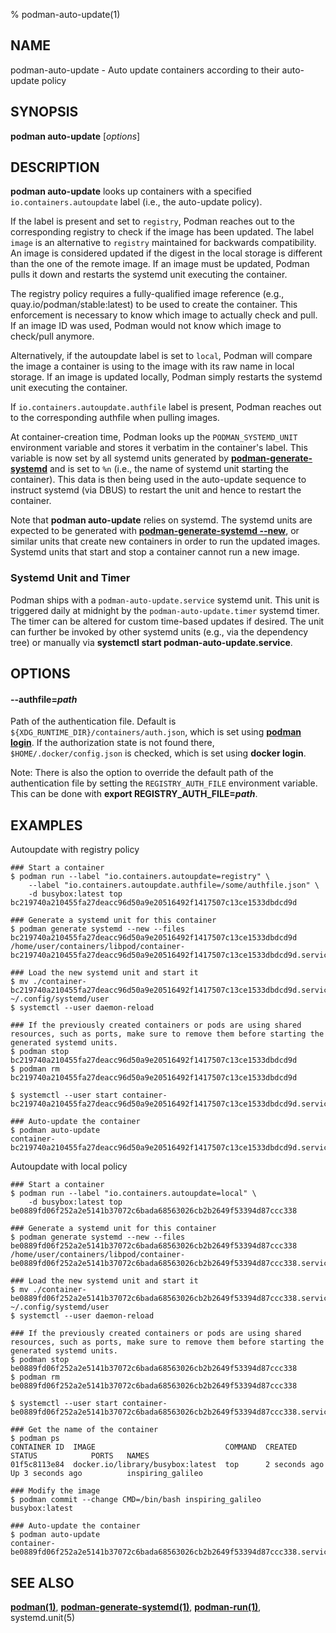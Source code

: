 % podman-auto-update(1)

## NAME
podman\-auto-update - Auto update containers according to their auto-update policy

## SYNOPSIS
**podman auto-update** [*options*]

## DESCRIPTION
**podman auto-update** looks up containers with a specified `io.containers.autoupdate` label (i.e., the auto-update policy).

If the label is present and set to `registry`, Podman reaches out to the corresponding registry to check if the image has been updated.
The label `image` is an alternative to `registry` maintained for backwards compatibility.
An image is considered updated if the digest in the local storage is different than the one of the remote image.
If an image must be updated, Podman pulls it down and restarts the systemd unit executing the container.

The registry policy requires a fully-qualified image reference (e.g., quay.io/podman/stable:latest) to be used to create the container.
This enforcement is necessary to know which image to actually check and pull.
If an image ID was used, Podman would not know which image to check/pull anymore.

Alternatively, if the autoupdate label is set to `local`, Podman will compare the image a container is using to the image with its raw name in local storage.
If an image is updated locally, Podman simply restarts the systemd unit executing the container.

If `io.containers.autoupdate.authfile` label is present, Podman reaches out to the corresponding authfile when pulling images.

At container-creation time, Podman looks up the `PODMAN_SYSTEMD_UNIT` environment variable and stores it verbatim in the container's label.
This variable is now set by all systemd units generated by **[podman-generate-systemd](podman-generate-systemd.1.md)** and is set to `%n` (i.e., the name of systemd unit starting the container).
This data is then being used in the auto-update sequence to instruct systemd (via DBUS) to restart the unit and hence to restart the container.

Note that **podman auto-update** relies on systemd. The systemd units are expected to be generated with **[podman-generate-systemd --new](podman-generate-systemd.1.md#--new)**, or similar units that create new containers in order to run the updated images.
Systemd units that start and stop a container cannot run a new image.

### Systemd Unit and Timer

Podman ships with a `podman-auto-update.service` systemd unit. This unit is triggered daily at midnight by the `podman-auto-update.timer` systemd timer.  The timer can be altered for custom time-based updates if desired.  The unit can further be invoked by other systemd units (e.g., via the dependency tree) or manually via **systemctl start podman-auto-update.service**.

## OPTIONS

#### **--authfile**=*path*

Path of the authentication file. Default is `${XDG_RUNTIME_DIR}/containers/auth.json`, which is set using **[podman login](podman-login.1.md)**.
If the authorization state is not found there, `$HOME/.docker/config.json` is checked, which is set using **docker login**.

Note: There is also the option to override the default path of the authentication file by setting the `REGISTRY_AUTH_FILE` environment variable. This can be done with **export REGISTRY_AUTH_FILE=_path_**.

## EXAMPLES

Autoupdate with registry policy

```
### Start a container
$ podman run --label "io.containers.autoupdate=registry" \
    --label "io.containers.autoupdate.authfile=/some/authfile.json" \
    -d busybox:latest top
bc219740a210455fa27deacc96d50a9e20516492f1417507c13ce1533dbdcd9d

### Generate a systemd unit for this container
$ podman generate systemd --new --files bc219740a210455fa27deacc96d50a9e20516492f1417507c13ce1533dbdcd9d
/home/user/containers/libpod/container-bc219740a210455fa27deacc96d50a9e20516492f1417507c13ce1533dbdcd9d.service

### Load the new systemd unit and start it
$ mv ./container-bc219740a210455fa27deacc96d50a9e20516492f1417507c13ce1533dbdcd9d.service ~/.config/systemd/user
$ systemctl --user daemon-reload

### If the previously created containers or pods are using shared resources, such as ports, make sure to remove them before starting the generated systemd units.
$ podman stop bc219740a210455fa27deacc96d50a9e20516492f1417507c13ce1533dbdcd9d
$ podman rm bc219740a210455fa27deacc96d50a9e20516492f1417507c13ce1533dbdcd9d

$ systemctl --user start container-bc219740a210455fa27deacc96d50a9e20516492f1417507c13ce1533dbdcd9d.service

### Auto-update the container
$ podman auto-update
container-bc219740a210455fa27deacc96d50a9e20516492f1417507c13ce1533dbdcd9d.service
```

Autoupdate with local policy

```
### Start a container
$ podman run --label "io.containers.autoupdate=local" \
    -d busybox:latest top
be0889fd06f252a2e5141b37072c6bada68563026cb2b2649f53394d87ccc338

### Generate a systemd unit for this container
$ podman generate systemd --new --files be0889fd06f252a2e5141b37072c6bada68563026cb2b2649f53394d87ccc338
/home/user/containers/libpod/container-be0889fd06f252a2e5141b37072c6bada68563026cb2b2649f53394d87ccc338.service

### Load the new systemd unit and start it
$ mv ./container-be0889fd06f252a2e5141b37072c6bada68563026cb2b2649f53394d87ccc338.service ~/.config/systemd/user
$ systemctl --user daemon-reload

### If the previously created containers or pods are using shared resources, such as ports, make sure to remove them before starting the generated systemd units.
$ podman stop be0889fd06f252a2e5141b37072c6bada68563026cb2b2649f53394d87ccc338
$ podman rm be0889fd06f252a2e5141b37072c6bada68563026cb2b2649f53394d87ccc338

$ systemctl --user start container-be0889fd06f252a2e5141b37072c6bada68563026cb2b2649f53394d87ccc338.service

### Get the name of the container
$ podman ps
CONTAINER ID  IMAGE                             COMMAND  CREATED        STATUS            PORTS   NAMES
01f5c8113e84  docker.io/library/busybox:latest  top      2 seconds ago  Up 3 seconds ago          inspiring_galileo

### Modify the image
$ podman commit --change CMD=/bin/bash inspiring_galileo busybox:latest

### Auto-update the container
$ podman auto-update
container-be0889fd06f252a2e5141b37072c6bada68563026cb2b2649f53394d87ccc338.service
```

## SEE ALSO
**[podman(1)](podman.1.md)**, **[podman-generate-systemd(1)](podman-generate-systemd.1.md)**, **[podman-run(1)](podman-run.1.md)**, systemd.unit(5)
